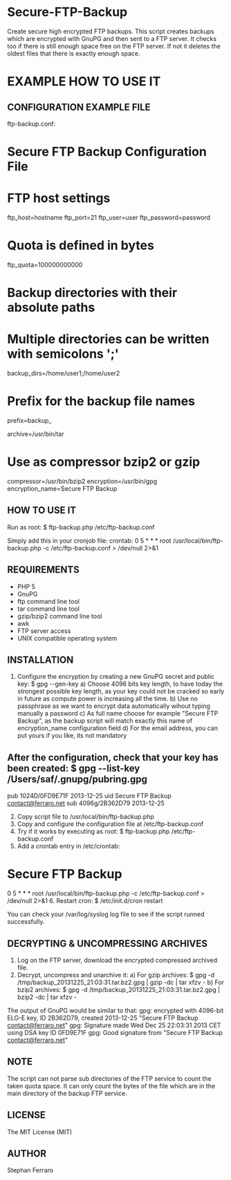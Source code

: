 Secure-FTP-Backup
=================

Create secure high encrypted FTP backups.
This script creates backups which are encrypted with GnuPG and then sent to a FTP server.
It checks too if there is still enough space free on the FTP server. If not it deletes the oldest files that there is exactly enough space.

EXAMPLE HOW TO USE IT
=====================

CONFIGURATION EXAMPLE FILE
--------------------------
ftp-backup.conf:
# Secure FTP Backup Configuration File

# FTP host settings
ftp_host=hostname
ftp_port=21
ftp_user=user
ftp_password=password
# Quota is defined in bytes
ftp_quota=100000000000

# Backup directories with their absolute paths
# Multiple directories can be written with semicolons ';'
backup_dirs=/home/user1;/home/user2

# Prefix for the backup file names
prefix=backup_

archive=/usr/bin/tar
# Use as compressor bzip2 or gzip
compressor=/usr/bin/bzip2
encryption=/usr/bin/gpg
encryption_name=Secure FTP Backup

HOW TO USE IT
-------------
Run as root:
$ ftp-backup.php /etc/ftp-backup.conf

Simply add this in your cronjob file:
crontab:
0 5 * * * root /usr/local/bin/ftp-backup.php -c /etc/ftp-backup.conf > /dev/null 2>&1

REQUIREMENTS
------------
- PHP 5
- GnuPG
- ftp command line tool
- tar command line tool
- gzip/bzip2 command line tool
- awk
- FTP server access
- UNIX compatible operating system

INSTALLATION
------------
1. Configure the encryption by creating a new GnuPG secret and public key:
$ gpg --gen-key
a) Choose 4096 bits key length, to have today the strongest possible key length, as your key could not be cracked so early in future as compute power is increasing all the time.
b) Use no passphrase as we want to encrypt data automatically wihout typing manually a password
c) As full name choose for example "Secure FTP Backup", as the backup script will match exactly this name of encryption_name configuration field
d) For the email address, you can put yours if you like, its not mandatory

After the configuration, check that your key has been created:
$ gpg --list-key
/Users/saf/.gnupg/pubring.gpg
-----------------------------
pub   1024D/0FD9E71F 2013-12-25
uid                  Secure FTP Backup <contact@ferraro.net>
sub   4096g/2B362D79 2013-12-25

2. Copy script file to /usr/local/bin/ftp-backup.php
3. Copy and configure the configuration file at /etc/ftp-backup.conf
4. Try if it works by executing as root:
$ ftp-backup.php /etc/ftp-backup.conf
5. Add a crontab entry in /etc/crontab:
# Secure FTP Backup
0 5 * * * root /usr/local/bin/ftp-backup.php -c /etc/ftp-backup.conf > /dev/null 2>&1
6. Restart cron:
$ /etc/init.d/cron restart

You can check your /var/log/syslog log file to see if the script runned successfully.

DECRYPTING & UNCOMPRESSING ARCHIVES
-----------------------------------
1. Log on the FTP server, download the encrypted compressed archived file.
2. Decrypt, uncompress and unarchive it:
a) For gzip archives:
$ gpg -d /tmp/backup_20131225_21\:03\:31.tar.bz2.gpg | gzip -dc | tar xfzv -
b) For bzip2 archives:
$ gpg -d /tmp/backup_20131225_21\:03\:31.tar.bz2.gpg | bzip2 -dc | tar xfzv -

The output of GnuPG would be similar to that:
gpg: encrypted with 4096-bit ELG-E key, ID 2B362D79, created 2013-12-25
      "Secure FTP Backup <contact@ferraro.net>"
gpg: Signature made Wed Dec 25 22:03:31 2013 CET using DSA key ID 0FD9E71F
gpg: Good signature from "Secure FTP Backup <contact@ferraro.net>"

NOTE
----
The script can not parse sub directories of the FTP service to count the taken quota space.
It can only count the bytes of the file which are in the main directory of the backup FTP service.

LICENSE
-------
The MIT License (MIT)

AUTHOR
------
Stephan Ferraro